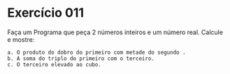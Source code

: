 # Exercício 011
Faça um Programa que peça 2 números inteiros e um número real. Calcule e mostre:

    a. O produto do dobro do primeiro com metade do segundo .
    b. A soma do triplo do primeiro com o terceiro.
    c. O terceiro elevado ao cubo.